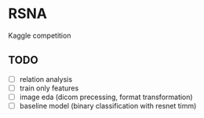 # RSNA

Kaggle competition

## TODO

- [ ] relation analysis
- [ ] train only features
- [ ] image eda (dicom precessing, format transformation)
- [ ] baseline model (binary classification with resnet timm)
